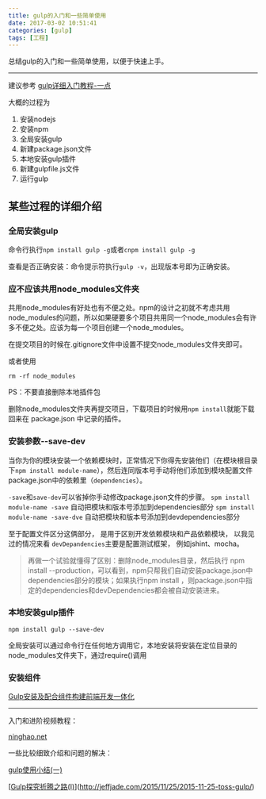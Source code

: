 ```yaml
---
title: gulp的入门和一些简单使用
date: 2017-03-02 10:51:41
categories: [gulp]
tags: [工程]
---
```


总结gulp的入门和一些简单使用，以便于快速上手。

<!--more-->

---

建议参考 [gulp详细入门教程-一点](http://www.ydcss.com/archives/18)

大概的过程为

1. 安装nodejs
2. 安装npm
3. 全局安装gulp
4. 新建package.json文件
5. 本地安装gulp插件
6. 新建gulpfile.js文件
7. 运行gulp

## 某些过程的详细介绍

### 全局安装gulp

命令行执行`npm install gulp -g`或者`cnpm install gulp -g`

查看是否正确安装：命令提示符执行`gulp -v`，出现版本号即为正确安装。

### 应不应该共用node_modules文件夹

共用node_modules有好处也有不便之处。npm的设计之初就不考虑共用node_modules的问题，所以如果硬要多个项目共用同一个node_modules会有许多不便之处。应该为每一个项目创建一个node_modules。

在提交项目的时候在.gitignore文件中设置不提交node_modules文件夹即可。

或者使用

```
rm -rf node_modules
```

PS：不要直接删除本地插件包

删除node_modules文件夹再提交项目，下载项目的时候用`npm install`就能下载回来在 package.json 中记录的插件。

### 安装参数--save-dev

当你为你的模块安装一个依赖模块时，正常情况下你得先安装他们（在模块根目录下`npm install module-name`），然后连同版本号手动将他们添加到模块配置文件package.json中的依赖里（`dependencies`）。

`-save`和`save-dev`可以省掉你手动修改package.json文件的步骤。
`spm install module-name -save` 自动把模块和版本号添加到dependencies部分
`spm install module-name -save-dve` 自动把模块和版本号添加到devdependencies部分

至于配置文件区分这俩部分， 是用于区别开发依赖模块和产品依赖模块， 以我见过的情况来看 `devDepandencies`主要是配置测试框架， 例如jshint、mocha。

>再做一个试验就懂得了区别：删除node_modules目录，然后执行 npm install --production，可以看到，npm只帮我们自动安装package.json中dependencies部分的模块；如果执行npm install ，则package.json中指定的dependencies和devDependencies都会被自动安装进来。

### 本地安装gulp插件

```
npm install gulp --save-dev
```

全局安装可以通过命令行在任何地方调用它，本地安装将安装在定位目录的node_modules文件夹下，通过require()调用

### 安装组件

[Gulp安装及配合组件构建前端开发一体化](http://www.dbpoo.com/getting-started-with-gulp/)

---

入门和进阶视频教程：

[ninghao.net](https://ninghao.net/video/2003)

一些比较细致介绍和问题的解决：

[gulp使用小结(一)](http://web.jobbole.com/86025/)

[[Gulp探究折腾之路(I)](http://jeffjade.com/2015/11/25/2015-11-25-toss-gulp/)](http://jeffjade.com/2015/11/25/2015-11-25-toss-gulp/)

